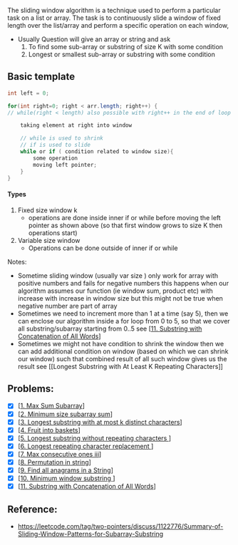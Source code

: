 The sliding window algorithm is a technique used to perform a particular task on a list or array. The task is to continuously slide a window of fixed length over the list/array and perform a specific operation on each window, 
- Usually Question will give an array or string and ask 
	1. To find some sub-array or substring of size K with some condition
	2. Longest or smallest sub-array or substring with some condition


## Basic template 
```java
int left = 0;

for(int right=0; right < arr.length; right++) {
// while(right < length) also possible with right++ in the end of loop

	taking element at right into window

	// while is used to shrink
	// if is used to slide
	while or if ( condition related to window size){
		some operation
		moving left pointer;
	}
}

```

#### Types
1. Fixed size window k
	- operations are done inside inner if or while before moving the left pointer as shown above (so that first window grows to size K then operations start)
2. Variable size window 
	- Operations can be done outside of inner if or while 

Notes:

- Sometime sliding window (usually var size ) only work for array with positive numbers and fails for negative numbers this happens when our algorithm assumes our function (ie window sum, product etc) with increase with increase in window size but this might not be true when negative number are part of array
- Sometimes we need to increment more than 1 at a time (say 5), then we can enclose our algorithm inside a for loop from 0 to 5, so that we cover all substring/subarray starting from 0..5 see [[11. Substring with Concatenation of All Words]]
- Sometimes we might not have condition to shrink the window then we can add additional condition on window (based on which we can shrink our window) such that combined result of all such window gives us the result see [[Longest Substring with At Least K Repeating Characters]]

## Problems: 

- [x] [[1. Max Sum Subarray]]
- [x] [[2. Minimum size subarray sum]]
- [x] [[3. Longest substring with at most k distinct characters]]
- [x] [[4. Fruit into baskets]]
- [x] [[5. Longest substring without repeating characters ]]
- [x] [[6. Longest repeating character replacement ]]
- [x] [[7. Max consecutive ones iii]]
- [x] [[8. Permutation in string]]
- [x] [[9. Find all anagrams in a String]]
- [x] [[10. Minimum window substring ]]
- [x] [[11. Substring with Concatenation of All Words]]

## Reference:
- https://leetcode.com/tag/two-pointers/discuss/1122776/Summary-of-Sliding-Window-Patterns-for-Subarray-Substring

[1. Max Sum Subarray]:Problems/1.%20Max%20Sum%20Subarray.md
[2. Minimum size subarray sum]:Problems/2.%20Minimum%20size%20subarray%20sum.md
[3. Longest substring with at most k distinct characters]:Problems/3.%20Longest%20substring%20with%20at%20most%20k%20distinct%20characters.md
[4. Fruit into baskets]:Problems/4.%20Fruit%20into%20baskets.md
[5. Longest substring without repeating characters ]:Problems/5.%20Longest%20substring%20without%20repeating%20characters.md
[6. Longest repeating character replacement ]:Problems/6.%20Longest%20repeating%20character%20replacement.md
[7. Max consecutive ones iii]:Problems/7.%20Max%20consecutive%20ones%20iii.md
[8. Permutation in string]:Problems/8.%20Permutation%20in%20string.md
[9. Find all anagrams in a String]:Problems/9.%20Find%20all%20anagrams%20in%20a%20String.md
[10. Minimum window substring ]:Problems/10.%20Minimum%20window%20substring.md
[11. Substring with Concatenation of All Words]:Problems/11.%20Substring%20with%20Concatenation%20of%20All%20Words.md